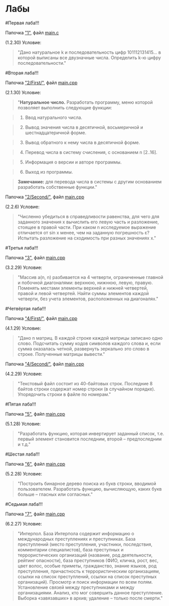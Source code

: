 # Лабы

#Первая лаба!!!

Папочка ["1"](https://github.com/programming-653502/Shilov/tree/master/1), файл [main.c](https://github.com/programming-653502/Shilov/blob/master/1/main.c)

(1.2.30) Условие:

>"Дано натуральное k и последовательность цифр 101112131415… в которой выписаны все двузначные числа. Определить k-ю цифру последовательности."

#Вторая лаба!!!

Папочка ["2/First/"](https://github.com/programming-653502/Shilov/tree/master/2/First), файл [main.cpp](https://github.com/programming-653502/Shilov/blob/master/2/First/main.cpp)

(2.1.30) Условие:
>"**Натуральное число.** Разработать программу, меню которой
позволяет выполнить следующие функции:

>1. Ввод натурального числа.

>2. Вывод значения числа в десятичной, восьмеричной и
шестнадцатеричной форме.

>3. Вывод обратного к нему числа в десятичной форме.

>4. Перевод числа в систему счисления, с основанием n [2..16].

>5. Информация о версии и авторе программы.

>6. Выход из программы.

>**Замечание:** для перевода числа в системы с другим основанием разработать собственные функции."

Папочка ["2/Second/"](https://github.com/programming-653502/Shilov/tree/master/2/Second), файл [main.cpp](https://github.com/programming-653502/Shilov/blob/master/2/Second/main.cpp)

(2.2.6) Условие:
>"Численно убедиться в справедливости равенства, для чего для
заданного значения х вычислить его левую часть и разложение,
стоящее в правой части. При каком n исследуемое выражение
отличается от sin x менее, чем на заданную погрешность ε?
Испытать разложение на сходимость при разных значениях х."

#Третья лаба!!!

Папочка ["3"](https://github.com/programming-653502/Shilov/tree/master/3), файл [main.cpp](https://github.com/programming-653502/Shilov/blob/master/3/main.cpp)

(3.2.29) Условие:

>"Массив a(n, n) разбивается на 4 четверти, ограниченные главной и побочной диагоналями: верхнюю, нижнюю, левую, правую. Поменять местами элементы верхней и нижней четвертей, правой и левой четвертей. Найти суммы элементов каждой четверти, без учета элементов, расположенных на диагоналях."

#Четвёртая лаба!!!

Папочка ["4/First/"](https://github.com/programming-653502/Shilov/tree/master/4/First), файл [main.cpp](https://github.com/programming-653502/Shilov/blob/master/4/First/main.cpp)

(4.1.29) Условие:

>"Дано n матриц. В каждой строке каждой матрицы записано одно
слово. Подсчитать сумму кодов символов каждого слова и, если
сумма оказалась четной, развернуть зеркально это слово в строке. Полученные матрицы вывести."

Папочка ["4/Second/"](https://github.com/programming-653502/Shilov/tree/master/4/Second), файл [main.cpp](https://github.com/programming-653502/Shilov/blob/master/4/Second/main.cpp)

(4.2.29) Условие:

>"Текстовый файл состоит из 40-байтовых строк. Последние 8 байтов строки содержат номер строки (в случайном порядке). Упорядочить строки в файле по номерам."

#Пятая лаба!!!

Папочка ["5"](https://github.com/programming-653502/Shilov/tree/master/5), файл [main.cpp](https://github.com/programming-653502/Shilov/blob/master/5/main.cpp)

(5.1.28) Условие:

>"Разработать функцию, которая инвертирует заданный список, т.е. первый элемент становится последним, второй – предпоследним и т.д."

#Шестая лаба!!!

Папочка ["6"](https://github.com/programming-653502/Shilov/tree/master/6), файл [main.cpp](https://github.com/programming-653502/Shilov/blob/master/6/main.cpp)

(5.2.28) Условие:

>"Построить бинарное дерево поиска из букв строки, вводимой
пользователем. Разработать функцию, вычисляющую, каких букв
больше – гласных или согласных."

#Седьмая лаба!!!

Папочка ["7"](https://github.com/programming-653502/Shilov/tree/master/7), файл [main.cpp](https://github.com/programming-653502/Shilov/blob/master/7/main.cpp)

(6.2.27) Условие:

>"Интерпол. База Интерпола содержит информацию о международных преступлениях и преступниках. База преступлений
(место преступления, участники, последствия, комментарии
специалистов), база преступных и террористических организаций
(название, род деятельности, рейтинг опасности), база
преступников (ФИО, кличка, рост, вес, цвет волос, особые приметы, гражданство, знание языков, род преступления, причастность к террористическим организациям, ссылки на список преступлений, ссылки на список преступных организаций). Просмотр и поиск информации по всем полям. Установление связей между преступниками и между организациями. Анализ, кто мог совершить данное преступление. Выборка «завязавших» в архив; удаление – только после смерти."


